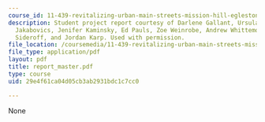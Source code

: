```yaml
---
course_id: 11-439-revitalizing-urban-main-streets-mission-hill-egleston-square-boston-spring-2003
description: Student project report courtesy of Darlene Gallant, Ursula Hester, Andrew
  Jakabovics, Jenifer Kaminsky, Ed Pauls, Zoe Weinrobe, Andrew Whittemore, Desiree
  Sideroff, and Jordan Karp. Used with permission.
file_location: /coursemedia/11-439-revitalizing-urban-main-streets-mission-hill-egleston-square-boston-spring-2003/29e4f61ca04d05cb3ab2931bdc1c7cc0_report_master.pdf
file_type: application/pdf
layout: pdf
title: report_master.pdf
type: course
uid: 29e4f61ca04d05cb3ab2931bdc1c7cc0

---
```

None